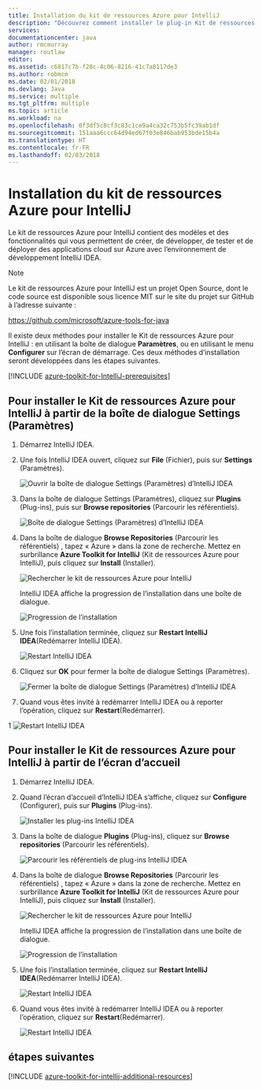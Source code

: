 ```yaml
---
title: Installation du kit de ressources Azure pour IntelliJ
description: "Découvrez comment installer le plug-in Kit de ressources Azure pour IntelliJ pour créer et déployer des applications cloud sur Azure."
services: 
documentationcenter: java
author: rmcmurray
manager: routlaw
editor: 
ms.assetid: c6817c7b-f28c-4c06-8216-41c7a8117de3
ms.author: robmcm
ms.date: 02/01/2018
ms.devlang: Java
ms.service: multiple
ms.tgt_pltfrm: multiple
ms.topic: article
ms.workload: na
ms.openlocfilehash: 0f3df5c8cf3c83c1ce9a4ca32c753b5fc39ab1df
ms.sourcegitcommit: 151aaa6ccc64d94ed67f03e846bab953bde15b4a
ms.translationtype: HT
ms.contentlocale: fr-FR
ms.lasthandoff: 02/03/2018
---
```

# <a name="installing-the-azure-toolkit-for-intellij"></a>Installation du kit de ressources Azure pour IntelliJ

Le kit de ressources Azure pour IntelliJ contient des modèles et des fonctionnalités qui vous permettent de créer, de développer, de tester et de déployer des applications cloud sur Azure avec l’environnement de développement IntelliJ IDEA.

> [!NOTE] 
> 
> Le kit de ressources Azure pour IntelliJ est un projet Open Source, dont le code source est disponible sous licence MIT sur le site du projet sur GitHub à l’adresse suivante : 
> 
> <https://github.com/microsoft/azure-tools-for-java> 
> 

Il existe deux méthodes pour installer le Kit de ressources Azure pour IntelliJ : en utilisant la boîte de dialogue **Paramètres**, ou en utilisant le menu **Configurer** sur l’écran de démarrage. Ces deux méthodes d’installation seront développées dans les étapes suivantes.

[!INCLUDE [azure-toolkit-for-IntelliJ-prerequisites](../includes/azure-toolkit-for-intellij-prerequisites.md)]

## <a name="to-install-the-azure-toolkit-for-intellij-from-the-settings-dialog-box"></a>Pour installer le Kit de ressources Azure pour IntelliJ à partir de la boîte de dialogue Settings (Paramètres)

1. Démarrez IntelliJ IDEA.

1. Une fois IntelliJ IDEA ouvert, cliquez sur **File** (Fichier), puis sur **Settings** (Paramètres).
   
   ![Ouvrir la boîte de dialogue Settings (Paramètres) d’IntelliJ IDEA][01a]

1. Dans la boîte de dialogue Settings (Paramètres), cliquez sur **Plugins** (Plug-ins), puis sur **Browse repositories** (Parcourir les référentiels).
   
   ![Boîte de dialogue Settings (Paramètres) d’IntelliJ IDEA][02a]

1. Dans la boîte de dialogue **Browse Repositories** (Parcourir les référentiels) , tapez « Azure » dans la zone de recherche. Mettez en surbrillance **Azure Toolkit for IntelliJ** (Kit de ressources Azure pour IntelliJ), puis cliquez sur **Install** (Installer).
   
   ![Rechercher le kit de ressources Azure pour IntelliJ][03]
   
   IntelliJ IDEA affiche la progression de l’installation dans une boîte de dialogue.
   
   ![Progression de l’installation][04]

1. Une fois l’installation terminée, cliquez sur **Restart IntelliJ IDEA**(Redémarrer IntelliJ IDEA).
   
   ![Restart IntelliJ IDEA][05]

1. Cliquez sur **OK** pour fermer la boîte de dialogue Settings (Paramètres).
   
   ![Fermer la boîte de dialogue Settings (Paramètres) d’IntelliJ IDEA][06]

1. Quand vous êtes invité à redémarrer IntelliJ IDEA ou à reporter l’opération, cliquez sur **Restart**(Redémarrer).
   
1   ![Restart IntelliJ IDEA][07]

## <a name="to-install-the-azure-toolkit-for-intellij-from-the-start-screen"></a>Pour installer le Kit de ressources Azure pour IntelliJ à partir de l’écran d’accueil

1. Démarrez IntelliJ IDEA.

1. Quand l’écran d’accueil d’IntelliJ IDEA s’affiche, cliquez sur **Configure** (Configurer), puis sur **Plugins** (Plug-ins).
   
   ![Installer les plug-ins IntelliJ IDEA][01b]

1. Dans la boîte de dialogue **Plugins** (Plug-ins), cliquez sur **Browse repositories** (Parcourir les référentiels).
   
   ![Parcourir les référentiels de plug-ins IntelliJ IDEA][02b]

1. Dans la boîte de dialogue **Browse Repositories** (Parcourir les référentiels) , tapez « Azure » dans la zone de recherche. Mettez en surbrillance **Azure Toolkit for IntelliJ** (Kit de ressources Azure pour IntelliJ), puis cliquez sur **Install** (Installer).
   
   ![Rechercher le kit de ressources Azure pour IntelliJ][03]
   
   IntelliJ IDEA affiche la progression de l’installation dans une boîte de dialogue.
   
   ![Progression de l’installation][04]

1. Une fois l’installation terminée, cliquez sur **Restart IntelliJ IDEA**(Redémarrer IntelliJ IDEA).
   
   ![Restart IntelliJ IDEA][05]

1. Quand vous êtes invité à redémarrer IntelliJ IDEA ou à reporter l’opération, cliquez sur **Restart**(Redémarrer).
   
   ![Restart IntelliJ IDEA][07]

## <a name="next-steps"></a>étapes suivantes

[!INCLUDE [azure-toolkit-for-intellij-additional-resources](../includes/azure-toolkit-for-intellij-additional-resources.md)]

<!-- URL List -->

<!-- IMG List -->

[01a]: media/azure-toolkit-for-intellij-installation/01-intellij-file-settings.png
[01b]: media/azure-toolkit-for-intellij-installation/01-intellij-configure-dropdown.png
[02a]: media/azure-toolkit-for-intellij-installation/02-intellij-settings-dialog.png
[02b]: media/azure-toolkit-for-intellij-installation/02-intellij-plugins-dialog.png
[03]: media/azure-toolkit-for-intellij-installation/03-intellij-browse-repositories.png
[04]: media/azure-toolkit-for-intellij-installation/04-install-progress.png
[05]: media/azure-toolkit-for-intellij-installation/05-restart-intellij.png
[06]: media/azure-toolkit-for-intellij-installation/06-intellij-settings-dialog.png
[07]: media/azure-toolkit-for-intellij-installation/07-restart-intellij.png
